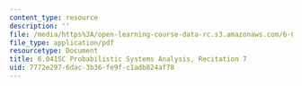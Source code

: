 ```yaml
---
content_type: resource
description: ''
file: /media/https%3A/open-learning-course-data-rc.s3.amazonaws.com/6-041sc-probabilistic-systems-analysis-and-applied-probability-fall-2013/7772e2976dac3b36fe9fc1adb824af78_MIT6_041SCF13_rec07.pdf
file_type: application/pdf
resourcetype: Document
title: 6.041SC Probabilistic Systems Analysis, Recitation 7
uid: 7772e297-6dac-3b36-fe9f-c1adb824af78
---
```

